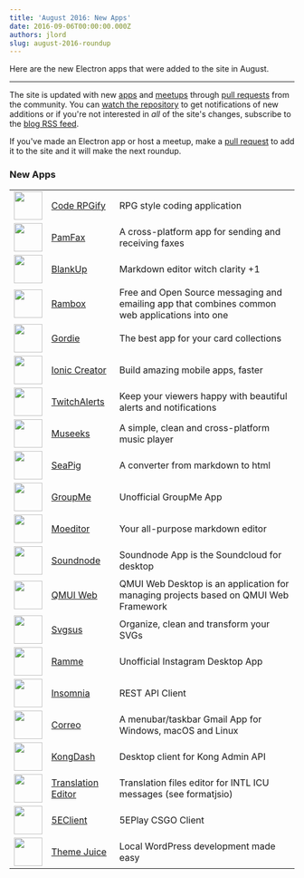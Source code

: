 ```yaml
---
title: 'August 2016: New Apps'
date: 2016-09-06T00:00:00.000Z
authors: jlord
slug: august-2016-roundup
---
```


Here are the new Electron apps that were added to the site in August.

---

The site is updated with new [apps](https://electronjs.org/apps) and [meetups](https://electronjs.org/community) through [pull requests](https://github.com/electron/electronjs.org/pulls) from the community. You can [watch the repository](https://github.com/electron/electronjs.org) to get notifications of new additions or if you're not interested in _all_ of the site's changes, subscribe to the [blog RSS feed](https://electronjs.org/feed.xml).

If you've made an Electron app or host a meetup, make a [pull request](https://github.com/electron/electronjs.org) to add it to the site and it will make the next roundup.

### New Apps

|                                                                        |                                                                                 |                                                                                                |
| ---------------------------------------------------------------------- | ------------------------------------------------------------------------------- | ---------------------------------------------------------------------------------------------- |
| <img src='/images/apps/coderpgify.png' width='50'/>                    | [Code RPGify](http://code.rpgify.com)                                           | RPG style coding application                                                                   |
| <img src='/images/apps/pamfax.png' width='50'/>                        | [PamFax](https://www.pamfax.biz)                                                | A cross-platform app for sending and receiving faxes                                           |
| <img src='/images/apps/blankup.png' width='50'/>                       | [BlankUp](https://hoverbaum.github.io/BlankUp-Electron/)                        | Markdown editor witch clarity +1                                                               |
| <img src='/images/apps/rambox.png' width='50'/>                        | [Rambox](http://rambox.pro)                                                     | Free and Open Source messaging and emailing app that combines common web applications into one |
| <img src='/images/apps/gordie.png' width='50'/>                        | [Gordie](http://gordie-app.bitbucket.org/)                                      | The best app for your card collections                                                         |
| <img src='/images/apps/ionic-creator.png' width='50'/>                 | [Ionic Creator](https://github.com/Meadowcottage/Ionic-Creator)                 | Build amazing mobile apps, faster                                                              |
| <img src='/images/apps/twitchalerts.png' width='50'/>                  | [TwitchAlerts](https://github.com/Meadowcottage/TwitchAlerts)                   | Keep your viewers happy with beautiful alerts and notifications                                |
| <img src='/images/apps/museeks.png' width='50'/>                       | [Museeks](http://museeks.io/)                                                   | A simple, clean and cross-platform music player                                                |
| <img src='/images/apps/seapig.png' width='50'/>                        | [SeaPig](https://github.com/yasumichi/seapig/blob/master/README.md)             | A converter from markdown to html                                                              |
| <img src='/images/apps/groupme.png' width='50'/>                       | [GroupMe](https://github.com/dcrousso/GroupMe#readme)                           | Unofficial GroupMe App                                                                         |
| <img src='/images/apps/moeditor.png' width='50'/>                      | [Moeditor](https://moeditor.github.io/)                                         | Your all-purpose markdown editor                                                               |
| <img src='/images/apps/soundnode.png' width='50'/>                     | [Soundnode](http://www.soundnodeapp.com)                                        | Soundnode App is the Soundcloud for desktop                                                    |
| <img src='/images/apps/qmui.png' width='50'/>                          | [QMUI Web](http://qmuiteam.com/web)                                             | QMUI Web Desktop is an application for managing projects based on QMUI Web Framework           |
| <img src='/images/apps/svgsus.png' width='50'/>                        | [Svgsus](http://www.svgs.us)                                                    | Organize, clean and transform your SVGs                                                        |
| <img src='/images/apps/ramme.png' width='50'/>                         | [Ramme](https://github.com/terkelg/ramme)                                       | Unofficial Instagram Desktop App                                                               |
| <img src='/images/apps/insomnia.png' width='50'/>                      | [Insomnia](https://insomnia.rest/)                                              | REST API Client                                                                                |
| <img src='/images/apps/correo.png' width='50'/>                        | [Correo](https://github.com/amitmerchant1990/correo)                            | A menubar/taskbar Gmail App for Windows, macOS and Linux                                       |
| <img src='/images/apps/kongdash.png' width='50'/>                      | [KongDash](https://ajaysreedhar.github.io/kongdash)                             | Desktop client for Kong Admin API                                                              |
| <img src='/images/apps/react-intl-translation-editor.png' width='50'/> | [Translation Editor](https://bitbucket.org/bflower/react-intl-editor/wiki/Home) | Translation files editor for INTL ICU messages (see formatjsio)                                |
| <img src='/images/apps/5eplay.png' width='50'/>                        | [5EClient](https://www.5eplay.com/)                                             | 5EPlay CSGO Client                                                                             |
| <img src='/images/apps/theme-juice.png' width='50'/>                   | [Theme Juice](https://www.themejuice.it)                                        | Local WordPress development made easy                                                          |
